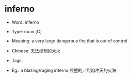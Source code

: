 # inferno

- Word: inferno

- Type: noun [C]
- Meaning: a very large dangerous fire that is out of control
- Chinese: 无法控制的大火
- Tags: 
- Eg.: a blazing/raging inferno 熊熊的╱烈焰冲天的火海

